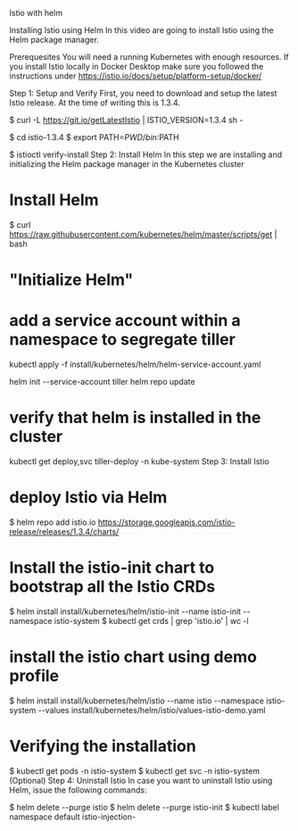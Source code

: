 Istio with helm

Installing Istio using Helm
In this video are going to install Istio using the Helm package manager.

Prerequesites
You will need a running Kubernetes with enough resources. If you install Istio locally in Docker Desktop make sure you followed the instructions under https://istio.io/docs/setup/platform-setup/docker/

Step 1: Setup and Verify
First, you need to download and setup the latest Istio release. At the time of writing this is 1.3.4.

$ curl -L https://git.io/getLatestIstio | ISTIO_VERSION=1.3.4 sh -

$ cd istio-1.3.4
$ export PATH=$PWD/bin:$PATH

$ istioctl verify-install
Step 2: Install Helm
In this step we are installing and initializing the Helm package manager in the Kubernetes cluster

# Install Helm
$ curl https://raw.githubusercontent.com/kubernetes/helm/master/scripts/get | bash

# "Initialize Helm"
# add a service account within a namespace to segregate tiller
kubectl apply -f install/kubernetes/helm/helm-service-account.yaml

helm init --service-account tiller
helm repo update

# verify that helm is installed in the cluster
kubectl get deploy,svc tiller-deploy -n kube-system
Step 3: Install Istio
# deploy Istio via Helm
$ helm repo add istio.io https://storage.googleapis.com/istio-release/releases/1.3.4/charts/

# Install the istio-init chart to bootstrap all the Istio CRDs
$ helm install install/kubernetes/helm/istio-init --name istio-init --namespace istio-system
$ kubectl get crds | grep 'istio.io' | wc -l

# install the istio chart using demo profile
$ helm install install/kubernetes/helm/istio --name istio --namespace istio-system --values install/kubernetes/helm/istio/values-istio-demo.yaml

# Verifying the installation
$ kubectl get pods -n istio-system
$ kubectl get svc -n istio-system
(Optional) Step 4: Uninstall Istio
In case you want to uninstall Istio using Helm, issue the following commands:

$ helm delete --purge istio
$ helm delete --purge istio-init
$ kubectl label namespace default istio-injection-